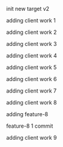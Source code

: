 init new target v2

adding client work 1

adding client work 2

adding client work 3

adding client work 4

adding client work 5

adding client work 6

adding client work 7

adding client work 8

adding feature-8

feature-8 1 commit

adding client work 9